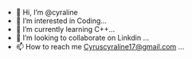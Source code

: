 - 👋 Hi, I’m @cyraline
- 👀 I’m interested in Coding...
- 🌱 I’m currently learning C++...
- 💞️ I’m looking to collaborate on Linkdin  ...
- 📫 How to reach me Cyruscyraline17@gmail.com ...

<!---
cyraline/cyraline is a ✨ special ✨ repository because its `README.md` (this file) appears on your GitHub profile.
You can click the Preview link to take a look at your changes.
--->
